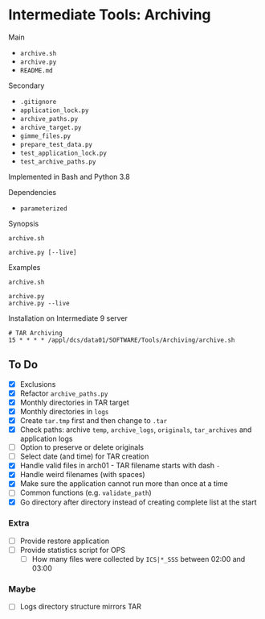 # Intermediate Tools: Archiving

Main

* `archive.sh`
* `archive.py`
* `README.md`

Secondary

* `.gitignore`
* `application_lock.py`
* `archive_paths.py`
* `archive_target.py`
* `gimme_files.py`
* `prepare_test_data.py`
* `test_application_lock.py`
* `test_archive_paths.py`

Implemented in Bash and Python 3.8

Dependencies

* `parameterized`

Synopsis

```text
archive.sh

archive.py [--live]
```

Examples

```text
archive.sh

archive.py
archive.py --live
```

Installation on Intermediate 9 server

```text
# TAR Archiving
15 * * * * /appl/dcs/data01/SOFTWARE/Tools/Archiving/archive.sh
```

## To Do

* [x] Exclusions
* [x] Refactor `archive_paths.py`
* [x] Monthly directories in TAR target
* [x] Monthly directories in `logs`
* [x] Create `tar.tmp` first and then change to `.tar`
* [x] Check paths: archive `temp`, `archive_logs`, `originals`, `tar_archives` and application logs
* [ ] Option to preserve or delete originals
* [ ] Select date (and time) for TAR creation
* [x] Handle valid files in arch01 - TAR filename starts with dash `-`
* [x] Handle weird filenames (with spaces)
* [x] Make sure the application cannot run more than once at a time
* [ ] Common functions (e.g. `validate_path`)
* [x] Go directory after directory instead of creating complete list at the start

### Extra

* [ ] Provide restore application
* [ ] Provide statistics script for OPS
  * [ ] How many files were collected by `ICS|*_SSS` between 02:00 and 03:00

### Maybe

* [ ] Logs directory structure mirrors TAR
